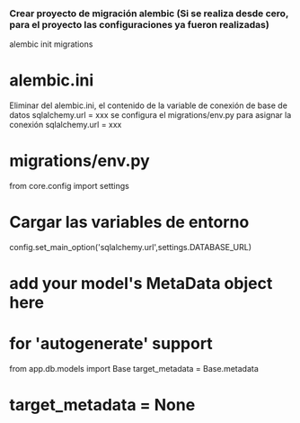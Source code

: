 ### Crear proyecto de migración alembic (Si se realiza desde cero, para el proyecto las configuraciones ya fueron realizadas)

alembic init migrations

# alembic.ini    
Eliminar del alembic.ini, el contenido de la variable de conexión de base de datos sqlalchemy.url = xxx
se configura el migrations/env.py para asignar la conexión sqlalchemy.url = xxx

# migrations/env.py
from core.config import settings
# Cargar las variables de entorno
config.set_main_option('sqlalchemy.url',settings.DATABASE_URL)

# add your model's MetaData object here
# for 'autogenerate' support
from app.db.models import Base
target_metadata = Base.metadata
# target_metadata = None
